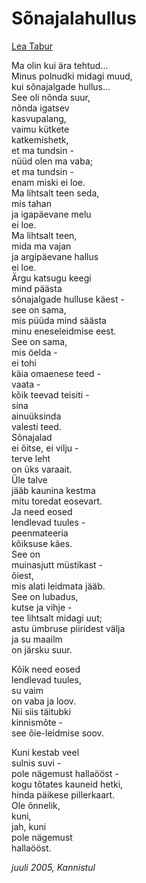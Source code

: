 # Sõnajalahullus

[Lea Tabur](http://luule.ee/lea)

Ma olin kui ära tehtud...  
Minus polnudki midagi muud,  
kui sõnajalgade hullus...  
See oli nõnda suur,  
nõnda igatsev  
kasvupalang,  
vaimu kütkete  
katkemishetk,  
et ma tundsin -  
nüüd olen ma vaba;  
et ma tundsin -  
enam miski ei loe.  
Ma lihtsalt teen seda,  
mis tahan  
ja igapäevane melu  
ei loe.  
Ma lihtsalt teen,  
mida ma vajan  
ja argipäevane hallus  
ei loe.  
Ärgu katsugu keegi  
mind päästa  
sõnajalgade hulluse käest -  
see on sama,  
mis püüda mind säästa  
minu eneseleidmise eest.  
See on sama,  
mis öelda -  
ei tohi  
käia omaenese teed -  
vaata -  
kõik teevad teisiti -  
sina  
ainuüksinda  
valesti teed.  
Sõnajalad  
ei õitse, ei vilju -  
terve leht  
on üks varaait.  
Üle talve  
jääb kaunina kestma  
mitu toredat eosevart.  
Ja need eosed  
lendlevad tuules -  
peenmateeria  
kõiksuse käes.  
See on  
muinasjutt müstikast -  
õiest,  
mis alati leidmata jääb.  
See on lubadus,  
kutse ja vihje -  
tee lihtsalt midagi uut;  
astu ümbruse piiridest välja  
ja su maailm  
on järsku suur.

Kõik need eosed  
lendlevad tuules,  
su vaim  
on vaba ja loov.  
Nii siis täitubki  
kinnismõte -  
see õie-leidmise soov.

Kuni kestab veel  
sulnis suvi -  
pole nägemust hallaööst -  
kogu tõtates kauneid hetki,  
hinda päikese pillerkaart.  
Ole õnnelik,  
kuni,  
jah, kuni  
pole nägemust  
hallaööst.

_juuli 2005, Kannistul_

